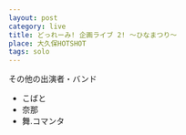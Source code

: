 ```yaml
---
layout: post
category: live
title: どっれーみ! 企画ライブ 2! ～ひなまつり～
place: 大久保HOTSHOT
tags: solo
---
```


その他の出演者・バンド

* こばと
* 奈那
* 舞.コマンタ
